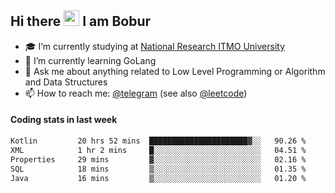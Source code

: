 ## Hi there <img src="https://media.giphy.com/media/hvRJCLFzcasrR4ia7z/giphy.gif" width="25px" height="25px"> I am Bobur

- :mortar_board: I’m currently studying at [National Research ITMO University](https://itmo.ru/)
- :seedling: I’m currently learning GoLang
- :speech_balloon: Ask me about anything related to Low Level Programming or Algorithm and Data Structures
- :mailbox: How to reach me: [@telegram](https://t.me/octoant) (see also [@leetcode](https://leetcode.com/octoant/))    

#### Coding stats in last week

<!--START_SECTION:waka-->

```txt
Kotlin         20 hrs 52 mins  ██████████████████████▓░░   90.26 %
XML            1 hr 2 mins     █░░░░░░░░░░░░░░░░░░░░░░░░   04.51 %
Properties     29 mins         ▓░░░░░░░░░░░░░░░░░░░░░░░░   02.16 %
SQL            18 mins         ▒░░░░░░░░░░░░░░░░░░░░░░░░   01.35 %
Java           16 mins         ▒░░░░░░░░░░░░░░░░░░░░░░░░   01.20 %
```

<!--END_SECTION:waka-->
